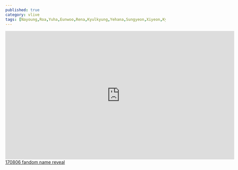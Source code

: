 ```yaml
---
published: true
category: vlive
tags: [Nayoung,Roa,Yuha,Eunwoo,Rena,Kyulkyung,Yehana,Sungyeon,Xiyeon,Kyla]
---
```

<iframe src="http://www.vlive.tv/embed/37926" frameborder="no" scrolling="no" marginwidth="0" marginheight="0" WIDTH="720" HEIGHT="405" allowfullscreen></iframe><br /><a href="" target="_blank">170806 fandom name reveal</a>